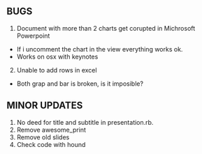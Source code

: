 ## BUGS
1.  Document with more than 2 charts get corupted in Michrosoft Powerpoint
  - If i uncomment the chart in the view everything works ok.
  - Works on osx with keynotes

2. Unable to add rows in excel
  - Both grap and bar is broken, is it imposible?

## MINOR UPDATES
1. No deed for title and subtitle in presentation.rb.
2. Remove awesome_print
3. Remove old slides
4. Check code with hound

